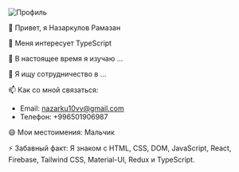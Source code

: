 ![Профиль](https://vokzal1853.ru/upload/iblock/25b/5lgt5ed2koynacar3y736p941kjllzx8.jpg)

👋 Привет, я Назаркулов Рамазан  

👀 Меня интересует TypeScript

🌱 В настоящее время я изучаю ...

💞️ Я ищу сотрудничество в ...

📫 Как со мной связаться: 
   - Email: nazarku10vv@gmail.com
   - Телефон: +996501906987 

😄 Мои местоимения: Мальчик

⚡ Забавный факт: Я знаком с HTML, CSS, DOM, JavaScript, React, Firebase, Tailwind CSS, Material-UI, Redux и TypeScript.
